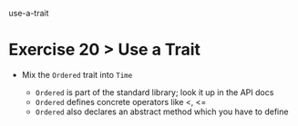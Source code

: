 use-a-trait

# Exercise 20 > Use a Trait

- Mix the `Ordered` trait into `Time`

  - `Ordered` is part of the standard library; look it up in the API docs
  - `Ordered` defines concrete operators like <, <=
  - `Ordered` also declares an abstract method which you have to define
